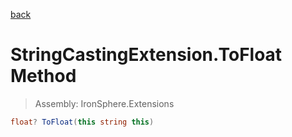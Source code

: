 ﻿

[back](/IronSphere.Extensions/types/StringCastingExtension)

# StringCastingExtension.ToFloat Method

> Assembly: IronSphere.Extensions

```csharp
float? ToFloat(this string this)
```



 